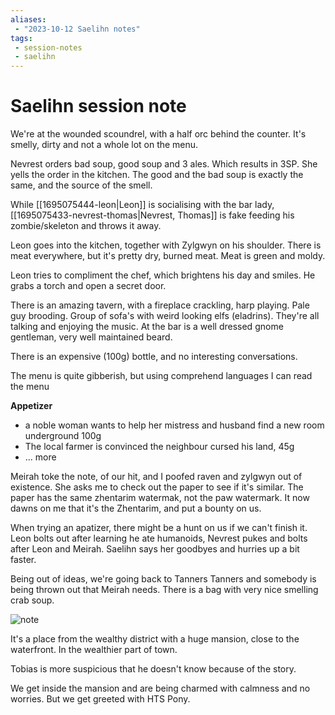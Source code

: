 ```yaml
---
aliases:
 - "2023-10-12 Saelihn notes"
tags:
 - session-notes
 - saelihn
---
```


# Saelihn session note
We're at the wounded scoundrel, with a half orc behind the counter. It's smelly, dirty and not a whole lot on the menu.

Nevrest orders bad soup, good soup and 3 ales. Which results in 3SP. She yells the order in the kitchen. The good and the bad soup is exactly the same, and the source of the smell.

While [[1695075444-leon|Leon]] is socialising with the bar lady, [[1695075433-nevrest-thomas|Nevrest, Thomas]] is fake feeding his zombie/skeleton and throws it away.

Leon goes into the kitchen, together with Zylgwyn on his shoulder. There is meat everywhere, but it's pretty dry, burned meat. Meat is green and moldy.

Leon tries to compliment the chef, which brightens his day and smiles. He grabs a torch and open a secret door.

There is an amazing tavern, with a fireplace crackling, harp playing. Pale guy brooding. Group of sofa's with weird looking elfs (eladrins). They're all talking and enjoying the music. At the bar is a well dressed gnome gentleman, very well maintained beard.

There is an expensive (100g) bottle, and no interesting conversations.

The menu is quite gibberish, but using comprehend languages I can read the menu

**Appetizer**
- a noble woman wants to help her mistress and husband find a new room underground 100g
- The local farmer is convinced the neighbour cursed his land, 45g
- ... more

Meirah toke the note, of our hit, and I poofed raven and zylgwyn out of existence. She asks me to check out the paper to see if it's similar. The paper has the same zhentarim watermak, not the paw watermark. It now dawns on me that it's the Zhentarim, and put a bounty on us.

When trying an apatizer, there might be a hunt on us if we can't finish it. Leon bolts out after learning he ate humanoids, Nevrest pukes and bolts after Leon and Meirah. Saelihn says her goodbyes and hurries up a bit faster.

Being out of ideas, we're going back to Tanners Tanners and somebody is being thrown out that Meirah needs. There is a bag with very nice smelling crab soup. 

![note](https://cdn.discordapp.com/attachments/1025150540356780083/1162127143698960484/IMG_20231012_111457.png?ex=653ace3e&is=6528593e&hm=e69eb2dc804e0833522cbe6ac862bcf5205573ba05901ceb030b6b4350f5e458&)

It's a place from the wealthy district with a huge mansion, close to the waterfront. In the wealthier part of town.

Tobias is more suspicious that he doesn't know because of the story.

We get inside the mansion and are being charmed with calmness and no worries. But we get greeted with HTS Pony.